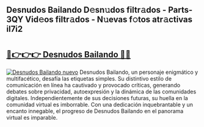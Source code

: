 ## Desnudos Bailando D𝚎sn𝚞dos filtr𝚊dos - Parts-3QY Vid𝚎os filtr𝚊dos - N𝚞evas f𝚘tos atr𝚊ctivas il7i2

# <h2><a href="http://mb9kfi.tromn.icu/?c=Desnudos+Bailando">🔗👉👉👉 Desnudos Bailando 🔗🔗</a></h2>

[![Desnudos Bailando nuevo](https://i.imgur.com/pEAQMta.gif)](http://mb9kfi.tromn.icu/?c=Desnudos+Bailando)
Desnudos Bailando, un personaje enigmático y multifacético, desafía las etiquetas simples. Su distintivo estilo de comunicación en línea ha cautivado y provocado críticas, generando debates sobre privacidad, autoexpresión y la dinámica de las comunidades digitales. Independientemente de sus decisiones futuras, su huella en la comunidad virtual es imborrable. Con una dedicación inquebrantable y un encanto innegable, el progreso de Desnudos Bailando en el panorama virtual es imparable.
